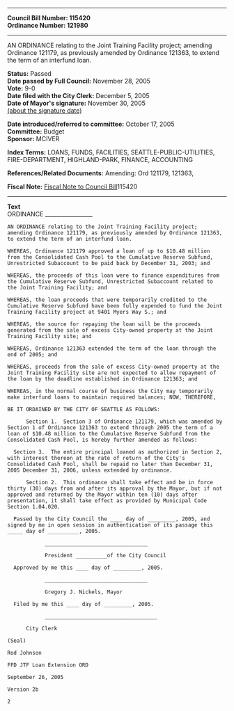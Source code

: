 * * * * *  
  
**Council Bill Number: [](#h0)[](#h2)115420**   
**Ordinance Number: 121980**  
  
* * * * *  
  
AN ORDINANCE relating to the Joint Training Facility project; amending Ordinance 121179, as previously amended by Ordinance 121363, to extend the term of an interfund loan.  
  
**Status:** Passed   
**Date passed by Full Council:** November 28, 2005   
**Vote:** 9-0   
**Date filed with the City Clerk:** December 5, 2005   
**Date of Mayor's signature:** November 30, 2005   
[(about the signature date)](/~public/approvaldate.htm)   
  
  
**Date introduced/referred to committee:** October 17, 2005   
**Committee:** Budget   
**Sponsor:** MCIVER   
  
**Index Terms:** LOANS, FUNDS, FACILITIES, SEATTLE-PUBLIC-UTILITIES, FIRE-DEPARTMENT, HIGHLAND-PARK, FINANCE, ACCOUNTING  
  
**References/Related Documents:** Amending: Ord 121179, 121363,  
  
**Fiscal Note:** [Fiscal Note to Council Bill](http://clerk.seattle.gov/~public/fnote/115420.htm)[](#h1)[](#h3)115420  
  
* * * * *  
  
**Text**  
    ORDINANCE _________________  
  
    AN ORDINANCE relating to the Joint Training Facility project;  
    amending Ordinance 121179, as previously amended by Ordinance 121363,  
    to extend the term of an interfund loan.  
  
    WHEREAS, Ordinance 121179 approved a loan of up to $10.48 million  
    from the Consolidated Cash Pool to the Cumulative Reserve Subfund,  
    Unrestricted Subaccount to be paid back by December 31, 2003; and  
  
    WHEREAS, the proceeds of this loan were to finance expenditures from  
    the Cumulative Reserve Subfund, Unrestricted Subaccount related to  
    the Joint Training Facility; and  
  
    WHEREAS, the loan proceeds that were temporarily credited to the  
    Cumulative Reserve Subfund have been fully expended to fund the Joint  
    Training Facility project at 9401 Myers Way S.; and  
  
    WHEREAS, the source for repaying the loan will be the proceeds  
    generated from the sale of excess City-owned property at the Joint  
    Training Facility site; and  
  
    WHEREAS, Ordinance 121363 extended the term of the loan through the  
    end of 2005; and  
  
    WHEREAS, proceeds from the sale of excess City-owned property at the  
    Joint Training Facility site are not expected to allow repayment of  
    the loan by the deadline established in Ordinance 121363; and  
  
    WHEREAS, in the normal course of business the City may temporarily  
    make interfund loans to maintain required balances; NOW, THEREFORE,  
  
    BE IT ORDAINED BY THE CITY OF SEATTLE AS FOLLOWS:  
  
          Section 1.  Section 3 of Ordinance 121179, which was amended by  
    Section 1 of Ordinance 121363 to extend through 2005 the term of a  
    loan of $10.48 million to the Cumulative Reserve Subfund from the  
    Consolidated Cash Pool, is hereby further amended as follows:  
  
      Section 3.  The entire principal loaned as authorized in Section 2,  
    with interest thereon at the rate of return of the City's  
    Consolidated Cash Pool, shall be repaid no later than December 31,  
    2005 December 31, 2006, unless extended by ordinance.  
  
          Section 2.  This ordinance shall take effect and be in force  
    thirty (30) days from and after its approval by the Mayor, but if not  
    approved and returned by the Mayor within ten (10) days after  
    presentation, it shall take effect as provided by Municipal Code  
    Section 1.04.020.  
  
      Passed by the City Council the ____ day of _________, 2005, and  
    signed by me in open session in authentication of its passage this  
    _____ day of __________, 2005.  
  
                _________________________________  
  
                President __________of the City Council  
  
      Approved by me this ____ day of _________, 2005.  
  
                _________________________________  
  
                Gregory J. Nickels, Mayor  
  
      Filed by me this ____ day of _________, 2005.  
  
                ____________________________________  
  
          City Clerk  
  
    (Seal)  
  
    Rod Johnson  
  
    FFD JTF Loan Extension ORD  
  
    September 26, 2005  
  
    Version 2b  
  
    2  
